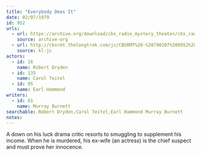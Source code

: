 ```yaml
---
title: "Everybody Does It"
date: 02/07/1979
id: 952
urls: 
  - url: https://archive.org/download/cbs_radio_mystery_theater/cbs_radio_mystery_theater-0951-1000.zip/cbs_radio_mystery_theater-0951-1000%2Fcbsrmt_0952_everybody_does_it.mp3
    source: archive-org
  - url: http://cbsrmt.thelongtrek.com/jc/CBSRMT%20-%20790207%200952%20Everybody%20Does%20It%20vbr%20fb2%20hb_jc.mp3
    source: kl-jc
actors:  
  - id: 16
    name: Robert Dryden  
  - id: 135
    name: Carol Teitel  
  - id: 95
    name: Earl Hammond
writers:  
  - id: 61
    name: Murray Burnett
searchable: Robert Dryden,Carol Teitel,Earl Hammond Murray Burnett
notes:  
---
```

A down on his luck drama critic resorts to smuggling to supplement his income. When he is murdered, his ex-wife (an actress) is the chief suspect and must prove her innocence.